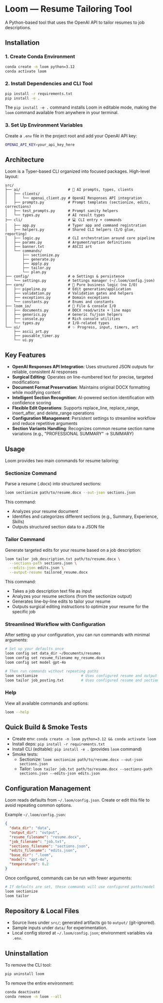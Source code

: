 # Loom — Resume Tailoring Tool

A Python-based tool that uses the OpenAI API to tailor resumes to job descriptions.

## Installation

### 1. Create Conda Environment
```bash
conda create -n loom python=3.12
conda activate loom
```

### 2. Install Dependencies and CLI Tool
```bash
pip install -r requirements.txt
pip install -e .
```

The `pip install -e .` command installs Loom in editable mode, making the `loom` command available from anywhere in your terminal.

### 3. Set Up Environment Variables

Create a `.env` file in the project root and add your OpenAI API key:
```bash
OPENAI_API_KEY=your_api_key_here
```

## Architecture

Loom is a Typer-based CLI organized into focused packages. High-level layout:

```
src/
├── ai/                      # 🧠 AI prompts, types, clients
│   ├── clients/
│   │   └── openai_client.py # OpenAI Responses API integration
│   ├── prompts.py           # Prompt templates (sectionize, edits, corrections)
│   ├── test_prompts.py      # Prompt sanity helpers
│   └── types.py             # AI result types
├── cli/                     # 💻 CLI entry + commands
│   ├── app.py               # Typer app and command registration
│   ├── helpers.py           # Shared CLI helpers (I/O glue, reporting)
│   ├── logic.py             # CLI orchestration around core pipeline
│   ├── params.py            # Argument/option definitions
│   ├── banner.txt           # ASCII art
│   └── commands/
│       ├── sectionize.py
│       ├── generate.py
│       ├── apply.py
│       ├── tailor.py
│       └── plan.py
├── config/                  # ⚙️ Settings & persistence
│   └── settings.py          # Settings manager (~/.loom/config.json)
├── core/                    # 🎯 Pure business logic (no I/O)
│   ├── pipeline.py          # Edit generation/application
│   ├── validation.py        # Validation gates and helpers
│   ├── exceptions.py        # Domain exceptions
│   └── constants.py         # Enums and constants
├── loom_io/                 # 📁 File & console I/O
│   ├── documents.py         # DOCX read/write + line maps
│   ├── generics.py          # Generic fs/json helpers
│   ├── console.py           # Rich console utilities
│   └── types.py             # I/O-related types
└── ui/                      # ✨ Progress, input, timers, art
    ├── ascii_art.py
    ├── pausable_timer.py
    └── ui.py
```

## Key Features

- **OpenAI Responses API Integration**: Uses structured JSON outputs for reliable, consistent AI responses
- **Surgical Editing**: Operates on line-numbered text for precise, targeted modifications
- **Document Format Preservation**: Maintains original DOCX formatting while modifying content
- **Intelligent Section Recognition**: AI-powered section identification with confidence scoring
- **Flexible Edit Operations**: Supports replace_line, replace_range, insert_after, and delete_range operations
- **Configuration Management**: Persistent settings to streamline workflow and reduce repetitive arguments
- **Section Variants Handling**: Recognizes common resume section name variations (e.g., "PROFESSIONAL SUMMARY" → SUMMARY)

## Usage

Loom provides two main commands for resume tailoring:

### Sectionize Command

Parse a resume (.docx) into structured sections:

```bash
loom sectionize path/to/resume.docx --out-json sections.json
```

This command:
- Analyzes your resume document
- Identifies and categorizes different sections (e.g., Summary, Experience, Skills)
- Outputs structured section data to a JSON file

### Tailor Command

Generate targeted edits for your resume based on a job description:

```bash
loom tailor job_description.txt path/to/resume.docx \
  --sections-path sections.json \
  --edits-json edits.json \
  --output-resume tailored_resume.docx
```

This command:
- Takes a job description text file as input
- Analyzes your resume sections (from the sectionize output)
- Generates line-by-line edits to tailor your resume
- Outputs surgical editing instructions to optimize your resume for the specific job

### Streamlined Workflow with Configuration

After setting up your configuration, you can run commands with minimal arguments:

```bash
# Set up your defaults once
loom config set data_dir ~/Documents/resumes
loom config set resume_filename my_resume.docx
loom config set model gpt-4o

# Then run commands without repeating paths
loom sectionize                    # Uses configured resume and output locations
loom tailor job_posting.txt        # Uses configured resume and sections
```

### Help

View all available commands and options:
```bash
loom --help
```

## Quick Build & Smoke Tests

- Create env: `conda create -n loom python=3.12 && conda activate loom`
- Install deps: `pip install -r requirements.txt`
- Install CLI (editable): `pip install -e .` (provides `loom` command)
- Smoke tests:
  - Sectionize: `loom sectionize path/to/resume.docx --out-json sections.json`
  - Tailor: `loom tailor job.txt path/to/resume.docx --sections-path sections.json --edits-json edits.json`

## Configuration Management

Loom reads defaults from `~/.loom/config.json`. Create or edit this file to avoid repeating common options.

Example `~/.loom/config.json`:
```json
{
  "data_dir": "data",
  "output_dir": "output",
  "resume_filename": "resume.docx",
  "job_filename": "job.txt",
  "sections_filename": "sections.json",
  "edits_filename": "edits.json",
  "base_dir": ".loom",
  "model": "gpt-4o",
  "temperature": 0.2
}
```

Once configured, commands can be run with fewer arguments:
```bash
# If defaults are set, these commands will use configured paths/model
loom sectionize
loom tailor
```

## Repository & Local Files

- Source lives under `src/`; generated artifacts go to `output/` (git-ignored).
- Sample inputs under `data/` for experimentation.
- Local config stored at `~/.loom/config.json`; environment variables via `.env`.

## Uninstallation

To remove the CLI tool:
```bash
pip uninstall loom
```

To remove the entire environment:
```bash
conda deactivate
conda remove -n loom --all
```
